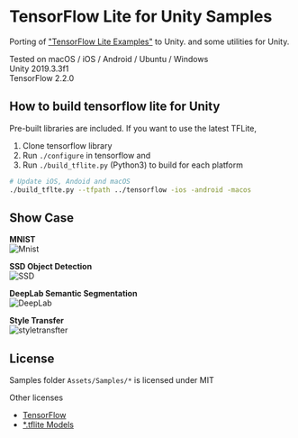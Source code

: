 # TensorFlow Lite for Unity Samples

Porting of ["TensorFlow Lite Examples"](https://www.tensorflow.org/lite/examples) to Unity. and some utilities for Unity.

Tested on macOS / iOS / Android / Ubuntu / Windows  
Unity 2019.3.3f1  
TensorFlow 2.2.0  

## How to build tensorflow lite for Unity

Pre-built libraries are included. If you want to use the latest TFLite,

1. Clone tensorflow library
2. Run `./configure` in tensorflow and
3. Run `./build_tflite.py` (Python3) to build for each platform

  ```sh
  # Update iOS, Andoid and macOS
  ./build_tflte.py --tfpath ../tensorflow -ios -android -macos
  ```

## Show Case

__MNIST__  
![Mnist](https://imgur.com/yi2MtCF.gif)

__SSD Object Detection__  
![SSD](https://imgur.com/Omeatqc.gif)

__DeepLab Semantic Segmentation__  
![DeepLab](https://imgur.com/tH1Z8NG.gif)

__Style Transfer__  
![styletransfter](https://i.imgur.com/SOLMjZi.gif)

## License

Samples folder `Assets/Samples/*` is licensed under MIT

Other licenses

- [TensorFlow](https://github.com/tensorflow/tensorflow/blob/master/LICENSE)
- [*.tflite Models](https://www.tensorflow.org/lite/models)

